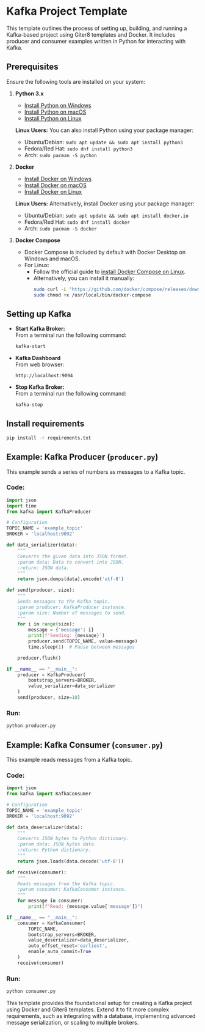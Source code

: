 # Kafka Project Template

This template outlines the process of setting up, building, and running a Kafka-based project using Giter8 templates and Docker. It includes producer and consumer examples written in Python for interacting with Kafka.



## Prerequisites
Ensure the following tools are installed on your system:

1. **Python 3.x**
   - [Install Python on Windows](https://www.python.org/downloads/windows/)
   - [Install Python on macOS](https://www.python.org/downloads/mac-os/)
   - [Install Python on Linux](https://www.python.org/downloads/source/)

   **Linux Users:** You can also install Python using your package manager:
   - Ubuntu/Debian: `sudo apt update && sudo apt install python3`
   - Fedora/Red Hat: `sudo dnf install python3`
   - Arch: `sudo pacman -S python`

2. **Docker**
   - [Install Docker on Windows](https://docs.docker.com/desktop/install/windows-install/)
   - [Install Docker on macOS](https://docs.docker.com/desktop/install/mac-install/)
   - [Install Docker on Linux](https://docs.docker.com/desktop/install/linux-install/)

   **Linux Users:** Alternatively, install Docker using your package manager:
   - Ubuntu/Debian: `sudo apt update && sudo apt install docker.io`
   - Fedora/Red Hat: `sudo dnf install docker`
   - Arch: `sudo pacman -S docker`

3. **Docker Compose**
   - Docker Compose is included by default with Docker Desktop on Windows and macOS.
   - For Linux:
     - Follow the official guide to [install Docker Compose on Linux](https://docs.docker.com/compose/install/linux/).
     - Alternatively, you can install it manually:
       ```bash
       sudo curl -L "https://github.com/docker/compose/releases/download/2.x.x/docker-compose-$(uname -s)-$(uname -m)" -o /usr/local/bin/docker-compose
       sudo chmod +x /usr/local/bin/docker-compose
       ```



## Setting up Kafka

- **Start Kafka Broker:**  
  From a terminal run the following command:
  ```bash
  kafka-start
  ```
  
- **Kafka Dashboard**  
  From web browser:
  ```
  http://localhost:9094
  ```
  
- **Stop Kafka Broker:**  
  From a terminal run the following command:
  ```bash
  kafka-stop
  ```

## Install requirements
```bash
pip install -r requirements.txt
```

## Example: Kafka Producer (`producer.py`)
This example sends a series of numbers as messages to a Kafka topic.

### Code:
```python
import json
import time
from kafka import KafkaProducer

# Configuration
TOPIC_NAME = 'example_topic'
BROKER = 'localhost:9092'

def data_serializer(data):
    """
    Converts the given data into JSON format.
    :param data: Data to convert into JSON.
    :return: JSON data.
    """
    return json.dumps(data).encode('utf-8')

def send(producer, size):
    """
    Sends messages to the Kafka topic.
    :param producer: KafkaProducer instance.
    :param size: Number of messages to send.
    """
    for i in range(size):
        message = {'message': i}
        print(f'Sending: {message}')
        producer.send(TOPIC_NAME, value=message)
        time.sleep(1)  # Pause between messages

    producer.flush()

if __name__ == "__main__":
    producer = KafkaProducer(
        bootstrap_servers=BROKER,
        value_serializer=data_serializer
    )
    send(producer, size=10)
```

### Run:
```bash
python producer.py
```



## Example: Kafka Consumer (`consumer.py`)
This example reads messages from a Kafka topic.

### Code:
```python
import json
from kafka import KafkaConsumer

# Configuration
TOPIC_NAME = 'example_topic'
BROKER = 'localhost:9092'

def data_deserializer(data):
    """
    Converts JSON bytes to Python dictionary.
    :param data: JSON bytes data.
    :return: Python dictionary.
    """
    return json.loads(data.decode('utf-8'))

def receive(consumer):
    """
    Reads messages from the Kafka topic.
    :param consumer: KafkaConsumer instance.
    """
    for message in consumer:
        print(f"Read: {message.value['message']}")

if __name__ == "__main__":
    consumer = KafkaConsumer(
        TOPIC_NAME,
        bootstrap_servers=BROKER,
        value_deserializer=data_deserializer,
        auto_offset_reset='earliest',
        enable_auto_commit=True
    )
    receive(consumer)
```

### Run:
```bash
python consumer.py
```



This template provides the foundational setup for creating a Kafka project using Docker and Giter8 templates. Extend it to fit more complex requirements, such as integrating with a database, implementing advanced message serialization, or scaling to multiple brokers.
